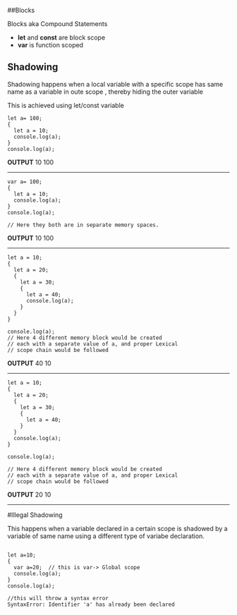 ##Blocks

Blocks aka Compound Statements

* **let** and **const** are block scope
* **var** is function scoped


## Shadowing

Shadowing happens when a local variable with a specific scope has same name as a variable in oute scope , thereby hiding the outer variable

This is achieved using let/const variable

```
let a= 100;
{
  let a = 10;
  console.log(a);
}
console.log(a);

```

**OUTPUT**
10
100

---

```
var a= 100;
{
  let a = 10;
  console.log(a);
}
console.log(a);

// Here they both are in separate memory spaces.

```

**OUTPUT**
10
100

---

```
let a = 10;
{
  let a = 20;
  {
    let a = 30;
    {
      let a = 40;
      console.log(a);
    }
  }
}

console.log(a);
// Here 4 different memory block would be created 
// each with a separate value of a, and proper Lexical 
// scope chain would be followed
```

**OUTPUT**
40
10

---

```
let a = 10;
{
  let a = 20;
  {
    let a = 30;
    {
      let a = 40;
    }
  }
  console.log(a);
}

console.log(a);

// Here 4 different memory block would be created 
// each with a separate value of a, and proper Lexical 
// scope chain would be followed
```

**OUTPUT**
20
10

---
#Illegal Shadowing

This happens when a variable declared in a certain scope is shadowed by a variable of same name using a different type of variabe declaration.

```

let a=10;
{
  var a=20;  // this is var-> Global scope
  console.log(a);
}
console.log(a);

//this will throw a syntax error 
SyntaxError: Identifier 'a' has already been declared
```


